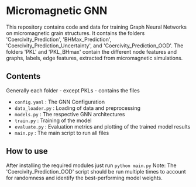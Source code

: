 # Micromagnetic GNN

This repository contains code and data for training Graph Neural Networks on micromagnetic grain structures. It contains the folders 'Coercivity_Prediction', 'BHMax_Prediction', 'Coercivity_Prediction_Uncertainty', and 'Coercivity_Prediction_OOD'. The folders 'PKL' and 'PKL_BHmax' contain the different node features and graphs, labels, edge features, extracted from micromagnetic simulations.

## Contents

Generally each folder - except PKLs - contains the files
- `config.yaml` : The GNN Configuration
- `data_loader.py` : Loading of data and preprocessing
- `models.py` : The respective GNN architectures
- `train.py` : Training of the model
- `evaluate.py` : Evaluation metrics and plotting of the trained model results
- `main.py` : The main script to run all files 

## How to use

After installing the required modules just run `python main.py`
Note: The 'Coercivity_Prediction_OOD' script should be run multiple times to account for randomness and identify the best-performing model weights.




